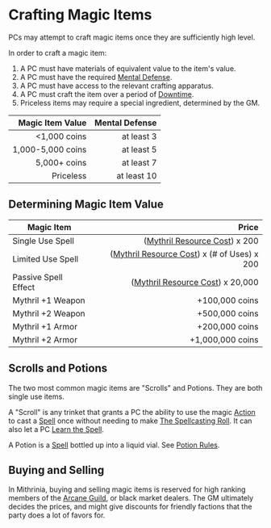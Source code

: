 # Crafting Magic Items

PCs may attempt to craft magic items once they are sufficiently high level.

In order to craft a magic item:

1. A PC must have materials of equivalent value to the item's value.
2. A PC must have the required [Mental Defense](../../Player%20Characters/Derived%20Statistics/Mental%20Defense.md).
3. A PC must have access to the relevant crafting apparatus.
4. A PC must craft the item over a period of [Downtime](../../Game%20Procedures/Exploration/Downtime.md).
5. Priceless items may require a special ingredient, determined by the GM.

|  Magic Item Value | Mental Defense |
| ----------------: | -------------: |
|      <1,000 coins |     at least 3 |
| 1,000-5,000 coins |     at least 5 |
|      5,000+ coins |     at least 7 |
|         Priceless |    at least 10 |

## Determining Magic Item Value

| Magic Item           |                                                                                               Price |
| -------------------- | --------------------------------------------------------------------------------------------------: |
| Single Use Spell     |               ([Mythril Resource Cost](../Spellcasting/Mythril.md#Mythril%20Resource%20Cost)) x 200 |
| Limited Use Spell    | ([Mythril Resource Cost](../Spellcasting/Mythril.md#Mythril%20Resource%20Cost)) x (# of Uses) x 200 |
| Passive Spell Effect |            ([Mythril Resource Cost](../Spellcasting/Mythril.md#Mythril%20Resource%20Cost)) x 20,000 |
| Mythril +1 Weapon    |                                                                                      +100,000 coins |
| Mythril +2 Weapon    |                                                                                      +500,000 coins |
| Mythril +1 Armor     |                                                                                      +200,000 coins |
| Mythril +2 Armor     |                                                                                    +1,000,000 coins |

## Scrolls and Potions

The two most common magic items are "Scrolls" and Potions. They are both single use items.

A "Scroll" is any trinket that grants a PC the ability to use the magic [Action](../../Game%20Procedures/Core%20Procedures/Action.md) to cast a [Spell](../Spells.md) once without needing to make [The Spellcasting Roll](../Spellcasting/Spellcasting.md#The%20Spellcasting%20Roll). It can also let a PC [Learn the Spell](../Spellcasting/Spell%20Learning/Known%20Spells.md#Spell%20Learning).

A Potion is a [Spell](../Spells.md) bottled up into a liquid vial. See [Potion Rules](Potion%20Rules.md).

## Buying and Selling

In Mithrinia, buying and selling magic items is reserved for high ranking members of the [Arcane Guild](../../Resources%20for%20GMs/Economy/Relevant%20Prices/Arcane%20Guild.md), or black market dealers. The GM ultimately decides the prices, and might give discounts for friendly factions that the party does a lot of favors for.
